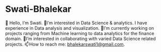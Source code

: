 # Swati-Bhalekar
👋 Hello, I’m Swati. 
👀I’m interested in Data Science &amp; analytics. I have experience in Data analysis and visualization. 
🌱I’m currently working on projects ranging from Machine learning to data analytics for the finance domain. 
💞️I’m interested in collaborating with varied Data Science related projects. 
📫How to reach me: bhalekarswati1@gmail.com.
